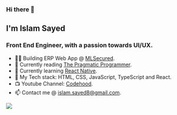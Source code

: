 ### Hi there 👋
## I'm Islam Sayed
### Front End Engineer, with a passion towards UI/UX.

- 👨‍💻 Building ERP Web App @ [MLSecured](https://www.mlsecured.com/).
- 📕 Currently reading [The Pragmatic Programmer](https://pragprog.com/titles/tpp20/the-pragmatic-programmer-20th-anniversary-edition/).
- 📖 Currently learning [React Native](https://www.udemy.com/course/react-native-the-practical-guide).
- 🧰 My Tech stack: HTML, CSS, JavaScript, TypeScript and React.
- 📺 Youtube Channel: [Codehood](https://youtube.com/c/Codehood).
- 📫 Contact me @ [islam.sayed8@gmail.com](islam.sayed8@gmail.com).


![](https://komarev.com/ghpvc/?username=islamCodehood&color=blue)
